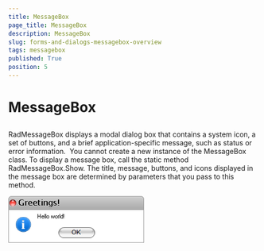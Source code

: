```yaml
---
title: MessageBox
page_title: MessageBox
description: MessageBox
slug: forms-and-dialogs-messagebox-overview
tags: messagebox
published: True
position: 5
---
```


# MessageBox



## 

RadMessageBox displays a modal dialog box that contains a system icon, a set of buttons, and a brief application-specific message, such as status or error information.  You cannot create a new instance of the MessageBox class. To display a message box, call the static method RadMessageBox.Show. The title, message, buttons, and icons displayed in the message box are determined by parameters that you pass to this method. 

![forms-and-dialogs-messagebox-overview 001](images/forms-and-dialogs-messagebox-overview001.png)


